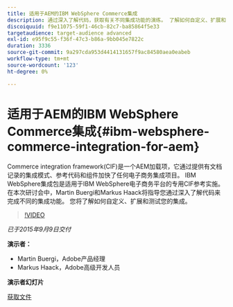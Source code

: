 ```yaml
---
title: 适用于AEM的IBM WebSphere Commerce集成
description: 通过深入了解代码，获取有关不同集成功能的演练。 了解如何自定义、扩展和测试您的集成。
discoiquuid: f9e11075-59f1-46cb-82c7-ba85864f5e33
targetaudience: target-audience advanced
exl-id: e95f9c55-f36f-47c3-b86a-9bb045e7822c
duration: 3336
source-git-commit: 9a297cda953d4414131657f9ac84580aea0eabeb
workflow-type: tm+mt
source-wordcount: '123'
ht-degree: 0%

---
```


# 适用于AEM的IBM WebSphere Commerce集成{#ibm-websphere-commerce-integration-for-aem}

Commerce integration framework(CIF)是一个AEM加载项，它通过提供有文档记录的集成模式、参考代码和组件加快了任何电子商务集成项目。 IBM WebSphere集成包是适用于IBM WebSphere电子商务平台的专用CIF参考实施。 在本次研讨会中，Martin Buergi和Markus Haack将指导您通过深入了解代码来完成不同的集成功能。 您将了解如何自定义、扩展和测试您的集成。

>[!VIDEO](https://video.tv.adobe.com/v/19375/?quality=9)

*已于2015年9月9日交付*

**演示者：**

* Martin Buergi，Adobe产品经理
* Markus Haack，Adobe高级开发人员

**演示者幻灯片**

[获取文件](assets/150909-aem-gems-ibm-websphere-commerce-integration.pdf)
<!--
[Get back to the Overview](https://helpx.adobe.com/cn/experience-manager/kt/eseminars/gems/aem-index.html)
-->
